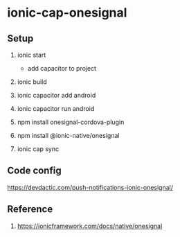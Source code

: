 # ionic-cap-onesignal

## Setup

1. ionic start

    - add capacitor to project

2. ionic build
3. ionic capacitor add android
4. ionic capacitor run android
5. npm install onesignal-cordova-plugin
6. npm install @ionic-native/onesignal
7. ionic cap sync

## Code config

<https://devdactic.com/push-notifications-ionic-onesignal/>

## Reference

1. <https://ionicframework.com/docs/native/onesignal>